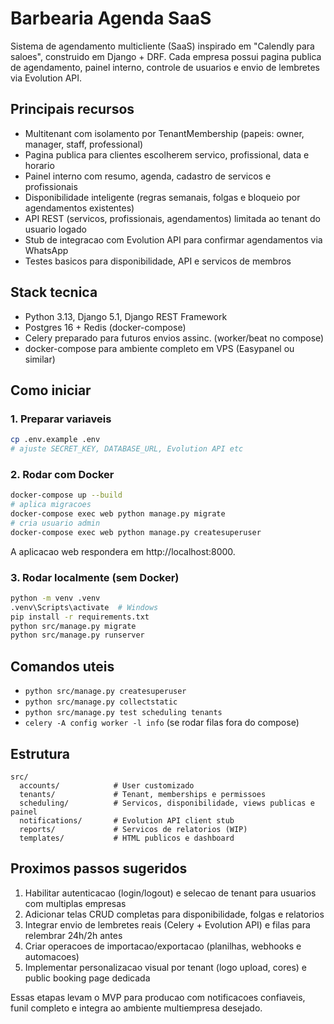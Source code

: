 ﻿# Barbearia Agenda SaaS

Sistema de agendamento multicliente (SaaS) inspirado em "Calendly para saloes", construido em Django + DRF. Cada empresa possui pagina publica de agendamento, painel interno, controle de usuarios e envio de lembretes via Evolution API.

## Principais recursos
- Multitenant com isolamento por TenantMembership (papeis: owner, manager, staff, professional)
- Pagina publica para clientes escolherem servico, profissional, data e horario
- Painel interno com resumo, agenda, cadastro de servicos e profissionais
- Disponibilidade inteligente (regras semanais, folgas e bloqueio por agendamentos existentes)
- API REST (servicos, profissionais, agendamentos) limitada ao tenant do usuario logado
- Stub de integracao com Evolution API para confirmar agendamentos via WhatsApp
- Testes basicos para disponibilidade, API e servicos de membros

## Stack tecnica
- Python 3.13, Django 5.1, Django REST Framework
- Postgres 16 + Redis (docker-compose)
- Celery preparado para futuros envios assinc. (worker/beat no compose)
- docker-compose para ambiente completo em VPS (Easypanel ou similar)

## Como iniciar

### 1. Preparar variaveis
```bash
cp .env.example .env
# ajuste SECRET_KEY, DATABASE_URL, Evolution API etc
```

### 2. Rodar com Docker
```bash
docker-compose up --build
# aplica migracoes
docker-compose exec web python manage.py migrate
# cria usuario admin
docker-compose exec web python manage.py createsuperuser
```
A aplicacao web respondera em http://localhost:8000.

### 3. Rodar localmente (sem Docker)
```bash
python -m venv .venv
.venv\Scripts\activate  # Windows
pip install -r requirements.txt
python src/manage.py migrate
python src/manage.py runserver
```

## Comandos uteis
- `python src/manage.py createsuperuser`
- `python src/manage.py collectstatic`
- `python src/manage.py test scheduling tenants`
- `celery -A config worker -l info` (se rodar filas fora do compose)

## Estrutura
```text
src/
  accounts/            # User customizado
  tenants/             # Tenant, memberships e permissoes
  scheduling/          # Servicos, disponibilidade, views publicas e painel
  notifications/       # Evolution API client stub
  reports/             # Servicos de relatorios (WIP)
  templates/           # HTML publicos e dashboard
```

## Proximos passos sugeridos
1. Habilitar autenticacao (login/logout) e selecao de tenant para usuarios com multiplas empresas
2. Adicionar telas CRUD completas para disponibilidade, folgas e relatorios
3. Integrar envio de lembretes reais (Celery + Evolution API) e filas para relembrar 24h/2h antes
4. Criar operacoes de importacao/exportacao (planilhas, webhooks e automacoes)
5. Implementar personalizacao visual por tenant (logo upload, cores) e public booking page dedicada

Essas etapas levam o MVP para producao com notificacoes confiaveis, funil completo e integra ao ambiente multiempresa desejado.
